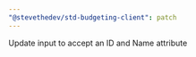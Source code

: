 ```yaml
---
"@stevethedev/std-budgeting-client": patch
---
```


Update input to accept an ID and Name attribute
